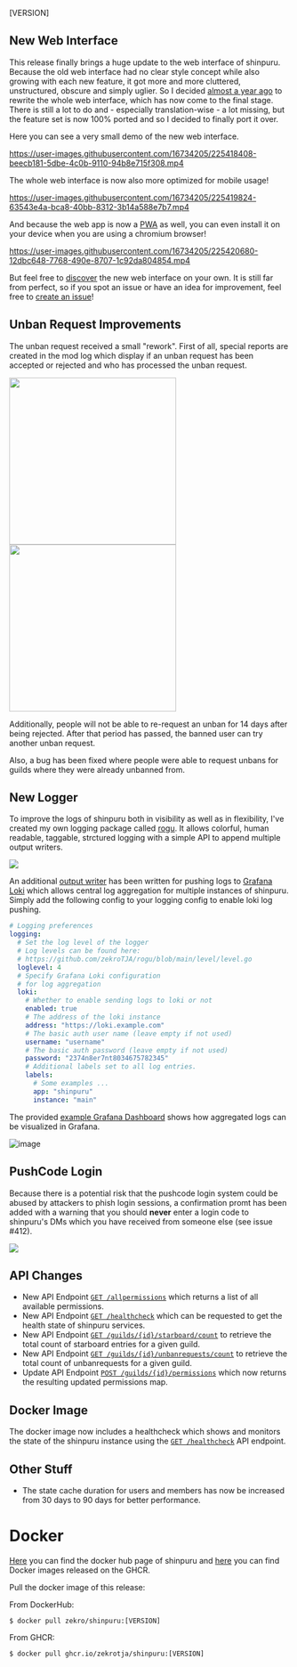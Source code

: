 [VERSION]

<!-- > **Attention**  
> This is a hotfix patch. If you want to see the changelog for release 1.30.0, please look [**here**](https://github.com/zekroTJA/shinpuru/releases/tag/1.30.0). -->

## New Web Interface

This release finally brings a huge update to the web interface of shinpuru. Because the old web interface had no clear style concept while also growing with each new feature, it got more and more cluttered, unstructured, obscure and simply uglier. So I decided [almost a year ago](https://github.com/zekroTJA/shinpuru/issues/370) to rewrite the whole web interface, which has now come to the final stage. There is still a lot to do and - especially translation-wise - a lot missing, but the feature set is now 100% ported and so I decided to finally port it over.

Here you can see a very small demo of the new web interface.

https://user-images.githubusercontent.com/16734205/225418408-beecb181-5dbe-4c0b-9110-94b8e715f308.mp4


The whole web interface is now also more optimized for mobile usage!

https://user-images.githubusercontent.com/16734205/225419824-63543e4a-bca8-40bb-8312-3b14a588e7b7.mp4


And because the web app is now a [PWA](https://developer.mozilla.org/en-US/docs/Web/Progressive_web_apps) as well, you can even install it on your device when you are using a chromium browser!

https://user-images.githubusercontent.com/16734205/225420680-12dbc648-7768-490e-8707-1c92da804854.mp4


But feel free to [discover](https://shnp.de) the new web interface on your own. It is still far from perfect, so if you spot an issue or have an idea for improvement, feel free to [create an issue](https://github.com/zekroTJA/shinpuru/issues/new/choose)!

## Unban Request Improvements

The unban request received a small "rework". First of all, special reports are created in the mod log which display if an unban request has been accepted or rejected and who has processed the unban request.

<img src="https://user-images.githubusercontent.com/16734205/224785247-fa1a48fc-eb8b-49a5-ad07-4caeb59f201c.png" height="300px"/>
<img src="https://user-images.githubusercontent.com/16734205/224786746-76d584c5-9c97-474f-91ec-7b3749714513.png" height="300px"/>

Additionally, people will not be able to re-request an unban for 14 days after being rejected. After that period has passed, the banned user can try another unban request.

Also, a bug has been fixed where people were able to request unbans for guilds where they were already unbanned from.

## New Logger

To improve the logs of shinpuru both in visibility as well as in flexibility, I've created my own logging package called [rogu](https://github.com/zekroTJA/rogu). It allows colorful, human readable, taggable, strctured logging with a simple API to append multiple output writers.

![](https://user-images.githubusercontent.com/16734205/222913731-86c08d45-e769-49f2-96f1-a19adf1eda9e.png)

An additional [output writer](https://github.com/zekroTJA/shinpuru/tree/master/pkg/lokiwriter) has been written for pushing logs to [Grafana Loki](https://github.com/grafana/loki) which allows central log aggregation for multiple instances of shinpuru. Simply add the following config to your logging config to enable loki log pushing.

```yml
# Logging preferences
logging:
  # Set the log level of the logger
  # Log levels can be found here:
  # https://github.com/zekroTJA/rogu/blob/main/level/level.go
  loglevel: 4
  # Specify Grafana Loki configuration
  # for log aggregation
  loki:
    # Whether to enable sending logs to loki or not
    enabled: true
    # The address of the loki instance
    address: "https://loki.example.com"
    # The basic auth user name (leave empty if not used)
    username: "username"
    # The basic auth password (leave empty if not used)
    password: "2374n8er7nt8034675782345"
    # Additional labels set to all log entries.
    labels:
      # Some examples ...
      app: "shinpuru"
      instance: "main"
```

The provided [example Grafana Dashboard](config/grafana/example-dashboard.json) shows how aggregated logs can be visualized in Grafana.

![image](https://user-images.githubusercontent.com/16734205/222915283-41e6a6c7-6497-451e-8a83-a7eaa6a6bdd7.png)

## PushCode Login

Because there is a potential risk that the pushcode login system could be abused by attackers to phish login sessions, a confirmation promt has been added with a warning that you should **never** enter a login code to shinpuru's DMs which you have received from someone else (see issue #412).

![](https://user-images.githubusercontent.com/16734205/222915580-09db7f99-6a44-480d-bd5c-ea5905fca67b.png)


## API Changes

- New API Endpoint [`GET /allpermissions`](https://app.swaggerhub.com/apis-docs/zekroTJA/shinpuru-main-api/1.0#/Etc/get_allpermissions) which returns a list of all available permissions.
- New API Endpoint [`GET /healthcheck`](https://app.swaggerhub.com/apis-docs/zekroTJA/shinpuru-main-api/1.0#/Etc/get_healthcheck) which can be requested to get the health state of shinpuru services.
- New API Endpoint [`GET /guilds/{id}/starboard/count`](https://app.swaggerhub.com/apis-docs/zekroTJA/shinpuru-main-api/1.0#/Guilds/get_guilds__id__starboard_count) to retrieve the total count of starboard entries for a given guild.
- New API Endpoint [`GET /guilds/{id}/unbanrequests/count`](https://app.swaggerhub.com/apis-docs/zekroTJA/shinpuru-main-api/1.0#/Guilds/get_guilds__id__unbanrequests_count) to retrieve the total count of unbanrequests for a given guild.
- Update API Endpoint [`POST /guilds/{id}/permissions`](https://app.swaggerhub.com/apis-docs/zekroTJA/shinpuru-main-api/1.0#/Guilds/post_guilds__id__permissions) which now returns the resulting updated permissions map.

## Docker Image

The docker image now includes a healthcheck which shows and monitors the state of the shinpuru instance using the [`GET /healthcheck`](https://app.swaggerhub.com/apis-docs/zekroTJA/shinpuru-main-api/1.0#/Etc/get_healthcheck) API endpoint.

## Other Stuff

- The state cache duration for users and members has now be increased from 30 days to 90 days for better performance.

# Docker

[Here](https://hub.docker.com/r/zekro/shinpuru) you can find the docker hub page of shinpuru and [here](https://github.com/zekroTJA?tab=packages&repo_name=shinpuru) you can find Docker images released on the GHCR.

Pull the docker image of this release:

From DockerHub:

```
$ docker pull zekro/shinpuru:[VERSION]
```

From GHCR:

```
$ docker pull ghcr.io/zekrotja/shinpuru:[VERSION]
```
